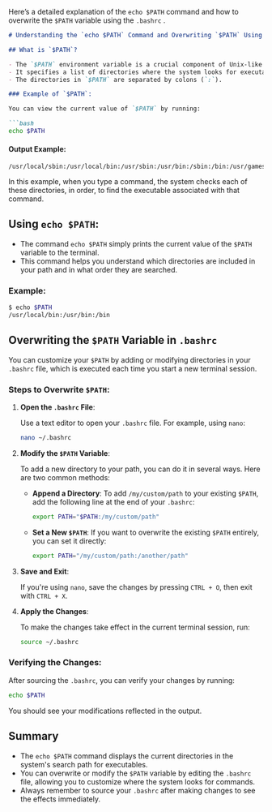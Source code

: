 Here’s a detailed explanation of the `echo $PATH` command and how to overwrite the `$PATH` variable using the `.bashrc` .

```markdown
# Understanding the `echo $PATH` Command and Overwriting `$PATH` Using `.bashrc`

## What is `$PATH`?

- The `$PATH` environment variable is a crucial component of Unix-like operating systems, including Linux and macOS. 
- It specifies a list of directories where the system looks for executable files when you run a command in the terminal.
- The directories in `$PATH` are separated by colons (`:`).

### Example of `$PATH`:

You can view the current value of `$PATH` by running:

```bash
echo $PATH
```

#### Output Example:

```plaintext
/usr/local/sbin:/usr/local/bin:/usr/sbin:/usr/bin:/sbin:/bin:/usr/games:/usr/local/games
```

In this example, when you type a command, the system checks each of these directories, in order, to find the executable associated with that command.

## Using `echo $PATH`:

- The command `echo $PATH` simply prints the current value of the `$PATH` variable to the terminal.
- This command helps you understand which directories are included in your path and in what order they are searched.

### Example:

```bash
$ echo $PATH
/usr/local/bin:/usr/bin:/bin
```

## Overwriting the `$PATH` Variable in `.bashrc`

You can customize your `$PATH` by adding or modifying directories in your `.bashrc` file, which is executed each time you start a new terminal session.

### Steps to Overwrite `$PATH`:

1. **Open the `.bashrc` File**:

   Use a text editor to open your `.bashrc` file. For example, using `nano`:

   ```bash
   nano ~/.bashrc
   ```

2. **Modify the `$PATH` Variable**:

   To add a new directory to your path, you can do it in several ways. Here are two common methods:

   - **Append a Directory**:
     To add `/my/custom/path` to your existing `$PATH`, add the following line at the end of your `.bashrc`:

     ```bash
     export PATH="$PATH:/my/custom/path"
     ```

   - **Set a New `$PATH`**:
     If you want to overwrite the existing `$PATH` entirely, you can set it directly:

     ```bash
     export PATH="/my/custom/path:/another/path"
     ```

3. **Save and Exit**:

   If you're using `nano`, save the changes by pressing `CTRL + O`, then exit with `CTRL + X`.

4. **Apply the Changes**:

   To make the changes take effect in the current terminal session, run:

   ```bash
   source ~/.bashrc
   ```

### Verifying the Changes:

After sourcing the `.bashrc`, you can verify your changes by running:

```bash
echo $PATH
```

You should see your modifications reflected in the output.

## Summary

- The `echo $PATH` command displays the current directories in the system's search path for executables.
- You can overwrite or modify the `$PATH` variable by editing the `.bashrc` file, allowing you to customize where the system looks for commands.
- Always remember to source your `.bashrc` after making changes to see the effects immediately.
```
